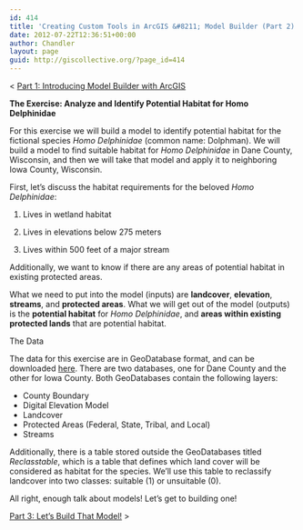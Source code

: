 ```yaml
---
id: 414
title: 'Creating Custom Tools in ArcGIS &#8211; Model Builder (Part 2)'
date: 2012-07-22T12:36:51+00:00
author: Chandler
layout: page
guid: http://giscollective.org/?page_id=414
---
```

< [Part 1: Introducing Model Builder with ArcGIS](http://giscollective.org/tutorials/gis-techniques/creating-custom-tools-in-arcgis-model-builder/)

**The Exercise: Analyze and Identify Potential Habitat for Homo Delphinidae**

For this exercise we will build a model to identify potential habitat for the fictional species _Homo Delphinidae_ (common name: Dolphman). We will build a model to find suitable habitat for _Homo Delphinidae_ in Dane County, Wisconsin, and then we will take that model and apply it to neighboring Iowa County, Wisconsin.

First, let’s discuss the habitat requirements for the beloved _Homo Delphinidae_:
  
1) Lives in wetland habitat
  
2) Lives in elevations below 275 meters
  
3) Lives within 500 feet of a major stream

Additionally, we want to know if there are any areas of potential habitat in existing protected areas.

What we need to put into the model (inputs) are **landcover**, **elevation**, **streams**, and **protected areas**. What we will get out of the model (outputs) is the **potential habitat** for _Homo Delphinidae_, and **areas within existing protected lands** that are potential habitat.

The Data
  
The data for this exercise are in GeoDatabase format, and can be downloaded [here](https://docs.google.com/open?id=0BwDW4THnpFhkR2lQR2xkVTByZkE). There are two databases, one for Dane County and the other for Iowa County. Both GeoDatabases contain the following layers:

  * County Boundary
  * Digital Elevation Model
  * Landcover
  * Protected Areas (Federal, State, Tribal, and Local)
  * Streams

Additionally, there is a table stored outside the GeoDatabases titled _Reclasstable_, which is a table that defines which land cover will be considered as habitat for the species. We’ll use this table to reclassify landcover into two classes: suitable (1) or unsuitable (0).

All right, enough talk about models! Let’s get to building one!

[Part 3: Let&#8217;s Build That Model!](http://giscollective.org/tutorials/gis-techniques/creating-custom-tools-in-arcgis-model-builder-2/) >